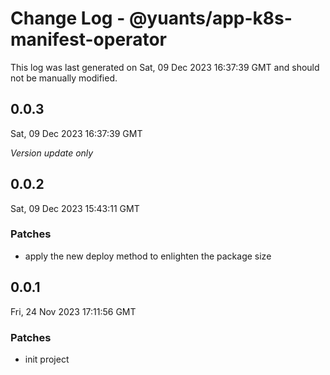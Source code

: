 # Change Log - @yuants/app-k8s-manifest-operator

This log was last generated on Sat, 09 Dec 2023 16:37:39 GMT and should not be manually modified.

## 0.0.3
Sat, 09 Dec 2023 16:37:39 GMT

_Version update only_

## 0.0.2
Sat, 09 Dec 2023 15:43:11 GMT

### Patches

- apply the new deploy method to enlighten the package size

## 0.0.1
Fri, 24 Nov 2023 17:11:56 GMT

### Patches

- init project

